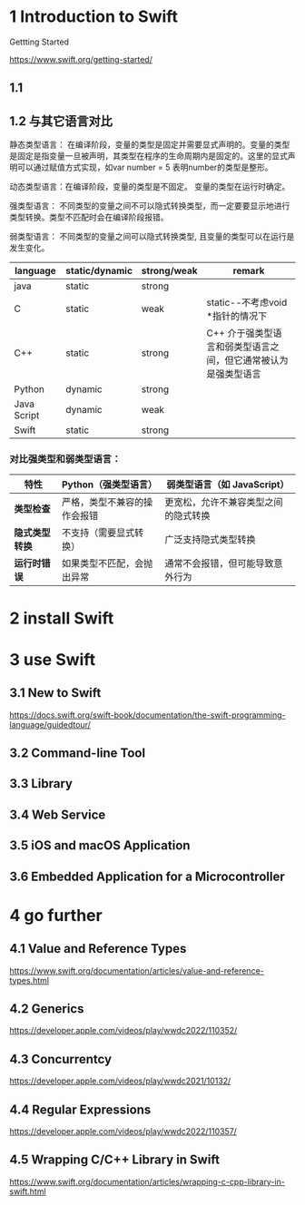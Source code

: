 # 1 Introduction to Swift

Gettting Started

https://www.swift.org/getting-started/



## 1.1 



## 1.2 与其它语言对比

静态类型语言： 在编译阶段，变量的类型是固定并需要显式声明的。变量的类型是固定是指变量一旦被声明，其类型在程序的生命周期内是固定的。这里的显式声明可以通过赋值方式实现，如var number = 5 表明number的类型是整形。 

动态类型语言：在编译阶段，变量的类型是不固定。  变量的类型在运行时确定。



强类型语言：  不同类型的变量之间不可以隐式转换类型，而一定要要显示地进行类型转换。类型不匹配时会在编译阶段报错。

弱类型语言： 不同类型的变量之间可以隐式转换类型, 且变量的类型可以在运行是发生变化。

| language    | static/dynamic | strong/weak | remark                                                       |
| ----------- | -------------- | ----------- | ------------------------------------------------------------ |
| java        | static         | strong      |                                                              |
| C           | static         | weak        | static--不考虑void *指针的情况下                             |
| C++         | static         | strong      | C++ 介于强类型语言和弱类型语言之间，但它通常被认为是强类型语言 |
| Python      | dynamic        | strong      |                                                              |
| Java Script | dynamic        | weak        |                                                              |
| Swift       | static         | strong      |                                                              |





### 对比强类型和弱类型语言：

| 特性             | **Python（强类型语言）**     | **弱类型语言（如 JavaScript）**      |
| ---------------- | ---------------------------- | ------------------------------------ |
| **类型检查**     | 严格，类型不兼容的操作会报错 | 更宽松，允许不兼容类型之间的隐式转换 |
| **隐式类型转换** | 不支持（需要显式转换）       | 广泛支持隐式类型转换                 |
| **运行时错误**   | 如果类型不匹配，会抛出异常   | 通常不会报错，但可能导致意外行为     |



# 2 install Swift





# 3 use Swift



## 3.1 New to Swift

https://docs.swift.org/swift-book/documentation/the-swift-programming-language/guidedtour/





## 3.2 Command-line Tool





## 3.3 Library





## 3.4 Web Service





## 3.5 iOS and macOS Application





## 3.6 Embedded Application for a Microcontroller





# 4 go further



## 4.1 Value and Reference Types

https://www.swift.org/documentation/articles/value-and-reference-types.html





## 4.2 Generics

https://developer.apple.com/videos/play/wwdc2022/110352/



## 4.3 Concurrentcy

https://developer.apple.com/videos/play/wwdc2021/10132/





## 4.4 Regular Expressions

https://developer.apple.com/videos/play/wwdc2022/110357/





## 4.5 Wrapping C/C++ Library in Swift

https://www.swift.org/documentation/articles/wrapping-c-cpp-library-in-swift.html



